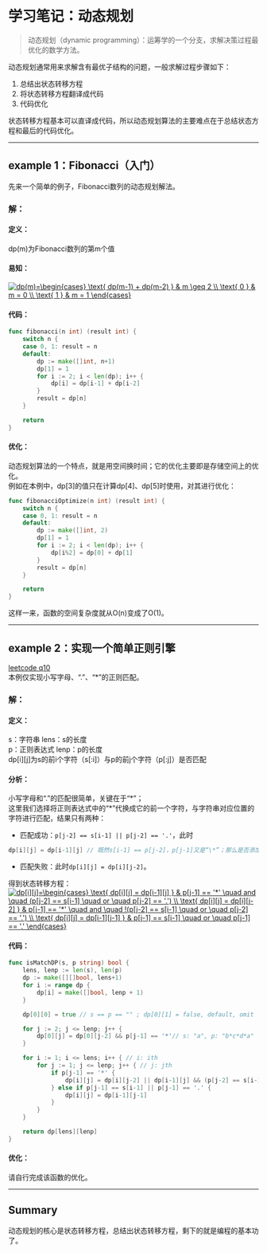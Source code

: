 # 学习笔记：动态规划  
> 动态规划（dynamic programming）：运筹学的一个分支，求解决策过程最优化的数学方法。  

动态规划通常用来求解含有最优子结构的问题，一般求解过程步骤如下：  
1. 总结出状态转移方程
1. 将状态转移方程翻译成代码
1. 代码优化

状态转移方程基本可以直译成代码，所以动态规划算法的主要难点在于总结状态方程和最后的代码优化。  

---  
## example 1：Fibonacci（入门）  
先来一个简单的例子，Fibonacci数列的动态规划解法。  
### 解：  
#### 定义：
dp(m)为Fibonacci数列的第m个值  
#### 易知：  
<a href="https://www.codecogs.com/eqnedit.php?latex=dp(m)=\begin{cases}&space;\text{&space;dp(m-1)&space;&plus;&space;dp(m-2)&space;}&space;&&space;m&space;\geq&space;2&space;\\&space;\text{&space;0&space;}&space;&&space;m&space;=&space;0&space;\\&space;\text{&space;1&space;}&space;&&space;m&space;=&space;1&space;\end{cases}" target="_blank"><img src="https://latex.codecogs.com/gif.latex?dp(m)=\begin{cases}&space;\text{&space;dp(m-1)&space;&plus;&space;dp(m-2)&space;}&space;&&space;m&space;\geq&space;2&space;\\&space;\text{&space;0&space;}&space;&&space;m&space;=&space;0&space;\\&space;\text{&space;1&space;}&space;&&space;m&space;=&space;1&space;\end{cases}" title="dp(m)=\begin{cases} \text{ dp(m-1) + dp(m-2) } & m \geq 2 \\ \text{ 0 } & m = 0 \\ \text{ 1 } & m = 1 \end{cases}" /></a>  
#### 代码：
```go  
func fibonacci(n int) (result int) {
    switch n {
    case 0, 1: result = n
    default:
        dp := make([]int, n+1)
        dp[1] = 1
        for i := 2; i < len(dp); i++ {
            dp[i] = dp[i-1] + dp[i-2]
        }
        result = dp[n]
    }

    return
}
```
#### 优化：  
动态规划算法的一个特点，就是用空间换时间；它的优化主要即是存储空间上的优化。  
例如在本例中，dp[3]的值只在计算dp[4]、dp[5]时使用，对其进行优化：
```go  
func fibonacciOptimize(n int) (result int) {
    switch n {
    case 0, 1: result = n
    default:
        dp := make([]int, 2)
        dp[1] = 1
        for i := 2; i < len(dp); i++ {
            dp[i%2] = dp[0] + dp[1]
        }
        result = dp[n]
    }

    return
}
```
这样一来，函数的空间复杂度就从O(n)变成了O(1)。  

---  
## example 2：实现一个简单正则引擎  
[leetcode q10](https://leetcode.com/problems/regular-expression-matching/)  
本例仅实现小写字母、“.”、“\*”的正则匹配。
### 解：  
#### 定义：  
s：字符串 lens：s的长度  
p：正则表达式 lenp：p的长度  
dp[i][j]为s的前i个字符（s[:i]）与p的前j个字符（p[:j]）是否匹配
#### 分析：  
小写字母和“.”的匹配很简单，关键在于“\*”；  
这里我们选择将正则表达式中的“\*”代换成它的前一个字符，与字符串对应位置的字符进行匹配，结果只有两种：  
 - 匹配成功：```p[j-2] == s[i-1] || p[j-2] == '.'```，此时
```go 
dp[i][j] = dp[i-1][j] // 既然s[i-1] == p[j-2]，p[j-1]又是“\*”；那么是否添加s[i-1]，匹配结果是一致的。 
```
 - 匹配失败：此时```dp[i][j] = dp[i][j-2]```。  

得到状态转移方程：  
<a href="https://www.codecogs.com/eqnedit.php?latex=dp[i][j]=\begin{cases}&space;\text{&space;dp[i][j]&space;=&space;dp[i-1][j]&space;}&space;&&space;p[j-1]&space;==&space;'*'&space;\quad&space;and&space;\quad&space;(p[j-2]&space;==&space;s[i-1]&space;\quad&space;or&space;\quad&space;p[j-2]&space;==&space;'.')&space;\\&space;\text{&space;dp[i][j]&space;=&space;dp[i][j-2]&space;}&space;&&space;p[j-1]&space;==&space;'*'&space;\quad&space;and&space;\quad&space;!(p[j-2]&space;==&space;s[i-1]&space;\quad&space;or&space;\quad&space;p[j-2]&space;==&space;'.')&space;\\&space;\text{&space;dp[i][j]&space;=&space;dp[i-1][j-1]&space;}&space;&&space;p[j-1]&space;==&space;s[i-1]&space;\quad&space;or&space;\quad&space;p[j-1]&space;==&space;'.'&space;\end{cases}" target="_blank"><img src="https://latex.codecogs.com/gif.latex?dp[i][j]=\begin{cases}&space;\text{&space;dp[i][j]&space;=&space;dp[i-1][j]&space;}&space;&&space;p[j-1]&space;==&space;'*'&space;\quad&space;and&space;\quad&space;(p[j-2]&space;==&space;s[i-1]&space;\quad&space;or&space;\quad&space;p[j-2]&space;==&space;'.')&space;\\&space;\text{&space;dp[i][j]&space;=&space;dp[i][j-2]&space;}&space;&&space;p[j-1]&space;==&space;'*'&space;\quad&space;and&space;\quad&space;!(p[j-2]&space;==&space;s[i-1]&space;\quad&space;or&space;\quad&space;p[j-2]&space;==&space;'.')&space;\\&space;\text{&space;dp[i][j]&space;=&space;dp[i-1][j-1]&space;}&space;&&space;p[j-1]&space;==&space;s[i-1]&space;\quad&space;or&space;\quad&space;p[j-1]&space;==&space;'.'&space;\end{cases}" title="dp[i][j]=\begin{cases} \text{ dp[i][j] = dp[i-1][j] } & p[j-1] == '*' \quad and \quad (p[j-2] == s[i-1] \quad or \quad p[j-2] == '.') \\ \text{ dp[i][j] = dp[i][j-2] } & p[j-1] == '*' \quad and \quad !(p[j-2] == s[i-1] \quad or \quad p[j-2] == '.') \\ \text{ dp[i][j] = dp[i-1][j-1] } & p[j-1] == s[i-1] \quad or \quad p[j-1] == '.' \end{cases}" /></a>
#### 代码：  
```go  
func isMatchDP(s, p string) bool {
    lens, lenp := len(s), len(p)
    dp := make([][]bool, lens+1)
    for i := range dp {
        dp[i] = make([]bool, lenp + 1)
    }

    dp[0][0] = true // s == p == "" ; dp[0][1] = false, default, omit

    for j := 2; j <= lenp; j++ {
        dp[0][j] = dp[0][j-2] && p[j-1] == '*'// s: "a", p: "b*c*d*a"
    }

    for i := 1; i <= lens; i++ { // i: ith
        for j := 1; j <= lenp; j++ { // j: jth
            if p[j-1] == '*' {
                dp[i][j] = dp[i][j-2] || dp[i-1][j] && (p[j-2] == s[i-1] || p[j-2] == '.') // skill only on bool type
            } else if p[j-1] == s[i-1] || p[j-1] == '.' {
                dp[i][j] = dp[i-1][j-1]
            }
        }
    }

    return dp[lens][lenp]
}
```
#### 优化：  
请自行完成该函数的优化。

--- 
## Summary  
动态规划的核心是状态转移方程，总结出状态转移方程，剩下的就是编程的基本功了。  
